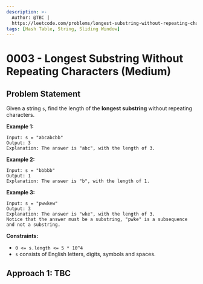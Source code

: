 ```yaml
---
description: >-
  Author: @TBC |
  https://leetcode.com/problems/longest-substring-without-repeating-characters/
tags: [Hash Table, String, Sliding Window]
---
```


# 0003 - Longest Substring Without Repeating Characters (Medium)

## Problem Statement

Given a string `s`, find the length of the **longest substring** without repeating characters.

**Example 1:**

```
Input: s = "abcabcbb"
Output: 3
Explanation: The answer is "abc", with the length of 3.
```

**Example 2:**

```
Input: s = "bbbbb"
Output: 1
Explanation: The answer is "b", with the length of 1.
```

**Example 3:**

```
Input: s = "pwwkew"
Output: 3
Explanation: The answer is "wke", with the length of 3.
Notice that the answer must be a substring, "pwke" is a subsequence and not a substring.
```

**Constraints:**

* `0 <= s.length <= 5 * 10^4`
* `s` consists of English letters, digits, symbols and spaces.

## Approach 1: TBC
